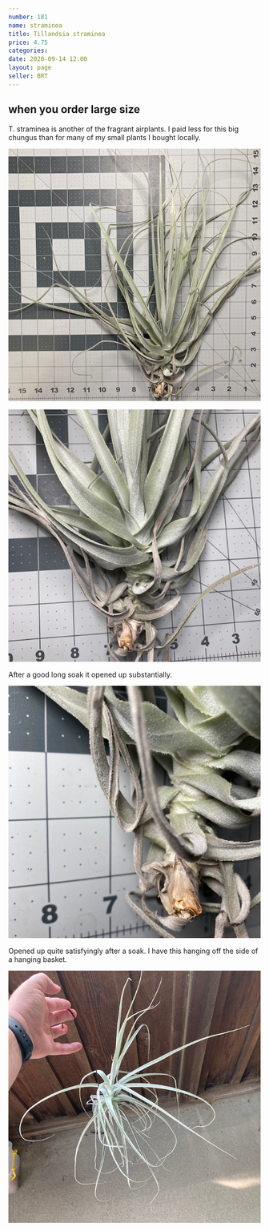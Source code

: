 ```yaml
---
number: 181
name: straminea
title: Tillandsia straminea
price: 4.75
categories: 
date: 2020-09-14 12:00
layout: page
seller: BRT
---
```

## when you order large size

T. straminea is another of the fragrant airplants. I paid less for this big chungus than for many of my small plants I bought locally.

!["Tillandsia straminea"](/i/IMG_0965.jpeg "Tillandsia straminea")

!["Tillandsia straminea"](/i/IMG_0966.jpeg "Tillandsia straminea")

After a good long soak it opened up substantially.

!["Tillandsia straminea"](/i/IMG_0967.jpeg "Tillandsia straminea")

Opened up quite satisfyingly after a soak. I have this hanging off the side of a hanging basket.

!["Tillandsia straminea"](/i/IMG_1021.jpeg "Tillandsia straminea")
